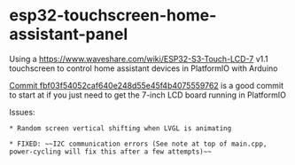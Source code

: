 # esp32-touchscreen-home-assistant-panel

Using a https://www.waveshare.com/wiki/ESP32-S3-Touch-LCD-7 v1.1 touchscreen to control home assistant devices in PlatformIO with Arduino

[Commit fbf03f54052caf640e248d55e45f4b4075559762](https://github.com/PockyBum522/esp32-touchscreen-home-assistant-panel/commit/15c504be1ab20fb5113068617bda0e418f509b81) is a good commit to start at if you just need to get the 7-inch LCD board running in PlatformIO


Issues:

	* Random screen vertical shifting when LVGL is animating
	
	* FIXED: ~~I2C communication errors (See note at top of main.cpp, power-cycling will fix this after a few attempts)~~ 